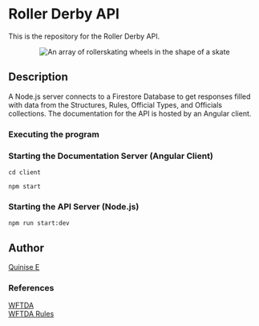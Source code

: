 # Roller Derby API

This is the repository for the Roller Derby API.

<p align="center">
  <img src="https://user-images.githubusercontent.com/4064770/235254208-51c0c4c0-1748-43d4-9633-8259c86c7259.png" alt="An array of rollerskating wheels in the shape of a skate"/>
</p>

## Description

A Node.js server connects to a Firestore Database to get responses filled with data from the Structures, Rules, Official Types, and Officials collections. The documentation for the API is hosted by an Angular client.

### Executing the program

### Starting the Documentation Server (Angular Client)

```
cd client

npm start
```

### Starting the API Server (Node.js)
```
npm run start:dev
```

## Author
[Quinise E](https://quinise.github.io/)

### References
[WFTDA](https://wftda.com/)\
[WFTDA Rules](https://rules.wftda.com/)

